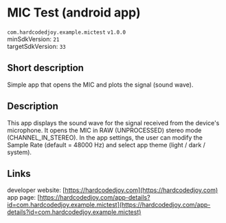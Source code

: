 # MIC Test (android app)

<code>com.hardcodedjoy.example.mictest</code> <code>v1.0.0</code><br/>
minSdkVersion: <code>21</code><br/>
targetSdkVersion: <code>33</code><br/>

## Short description

Simple app that opens the MIC and plots the signal (sound wave).


## Description

This app displays the sound wave for the signal received from the device's microphone. It opens the MIC in RAW (UNPROCESSED) stereo mode (CHANNEL_IN_STEREO). In the app settings, the user can modify the Sample Rate (default = 48000 Hz) and select app theme (light / dark / system).


## Links

developer website: [https://hardcodedjoy.com](https://hardcodedjoy.com)<br/>
app page: [https://hardcodedjoy.com/app-details?id=com.hardcodedjoy.example.mictest](https://hardcodedjoy.com/app-details?id=com.hardcodedjoy.example.mictest)<br/>
